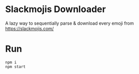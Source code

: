 # Slackmojis Downloader

A lazy way to sequentially parse & download every emoji from https://slackmojis.com/

# Run
```
npm i
npm start
```